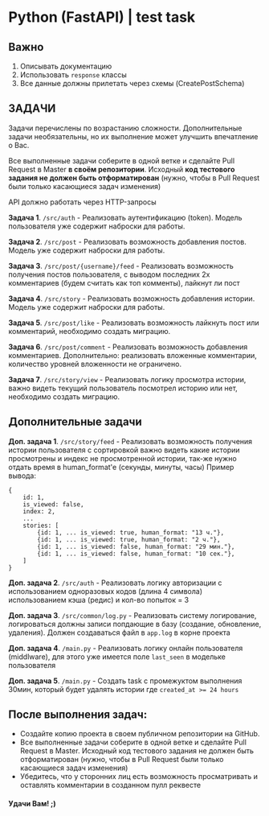 # Python (FastAPI) | test task

## Важно

1. Описывать документацию
2. Использовать `response` классы
3. Все данные должны прилетать через схемы (CreatePostSchema)

## ЗАДАЧИ

Задачи перечислены по возрастанию сложности.
Дополнительные задачи необязательны, но их выполнение может улучшить впечатление о Вас.

Все выполненные задачи соберите в одной ветке и сделайте Pull Request в Master **в своём репозитории**. Исходный **код тестового задания не должен быть отформатирован** (нужно, чтобы в Pull Request были только касающиеся задач изменения)

API должно работать через HTTP-запросы


**Задача 1**. `/src/auth` - Реализовать аутентификацию (token). Модель пользователя уже содержит наброски для работы.

**Задача 2**. `/src/post` - Реализовать возможность добавления постов. Модель уже содержит наброски для работы.

**Задача 3**. `/src/post/{username}/feed` - Реализовать возможность получения постов пользователя, с выводом последних 2х комментариев (будем считать как топ комменты), лайкнут ли пост

**Задача 4**. `/src/story` - Реализовать возможность добавления истории. Модель уже содержит наброски для работы.

**Задача 5**. `/src/post/like` - Реализовать возможность лайкнуть пост или комментарий, необходимо создать миграцию.

**Задача 6**. `/src/post/comment` - Реализовать возможность добавления комментариев. Дополнительно: реализовать вложенные комментарии, количество уровней вложенности не ограничено.

**Задача 7**. `/src/story/view` - Реализовать логику просмотра истории, важно видеть текущий пользователь посмотрел историю или нет, необходимо создать миграцию.

## Дополнительные задачи

**Доп. задача 1**. `/src/story/feed` - Реализовать возможность получения истории пользователя с сортировкой важно видеть какие истории просмотрены и индекс не просмотренной истории, так-же нужно отдать время в human_format'e (секунды, минуты, часы)
Пример вывода:
```
{
    id: 1,
    is_viewed: false,
    index: 2,
    ...
    stories: [
        {id: 1, ... is_viewed: true, human_format: "13 ч."},
        {id: 1, ... is_viewed: true, human_format: "2 ч."},
        {id: 1, ... is_viewed: false, human_format: "29 мин."},
        {id: 1, ... is_viewed: false, human_format: "10 сек."},
    ]
}
```

**Доп. задача 2**. `/src/auth` - Реализовать логику авторизации с использованием одноразовых кодов (длина 4 символа) использованием кэша (редис) и кол-во попыток = 3

**Доп. задача 3**. `/src/common/log.py` - Реализовать систему логирование, логироваться должны записи попдающие в базу (создание, обновление, удаления). Должен создаваться файл в `app.log` в корне проекта

**Доп. задача 4**. `/main.py` - Реализовать логику онлайн пользователя (middlware), для этого уже имеется поле `last_seen` в модельке пользователя

**Доп. задача 5**. `/main.py` - Создать task с промежуктом выполнения 30мин, который будет удалять истории где `created_at >= 24 hours`

## После выполнения задач:
   
- Создайте копию проекта в своем публичном репозитории на GitHub.
- Все выполненные задачи соберите в одной ветке и сделайте Pull Request в Master. Исходный код тестового задания не должен быть отформатирован (нужно, чтобы в Pull Request были только касающиеся задач изменения)
- Убедитесь, что у сторонних лиц есть возможность просматривать и оставлять комментарии в созданном пулл реквесте

#### Удачи Вам! ;)